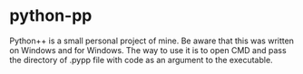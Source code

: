 # python-pp
Python++ is a small personal project of mine. Be aware that this was written on Windows and for Windows.
The way to use it is to open CMD and pass the directory of .pypp file with code as an argument to the executable.
